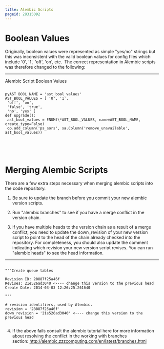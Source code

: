 ```yaml
---
title: Alembic Scripts
pageid: 28315092
---
```


Boolean Values
==============

Originally, boolean values were represented as simple "yes/no" strings but this was inconsistent with the valid boolean values for config files which include '0', '1', 'off', 'on', etc.  The correct representation in Alembic scripts was therefore changed to the following:




---

  
Alembic Script Boolean Values  


```

pyAST_BOOL_NAME = 'ast_bool_values'
AST_BOOL_VALUES = [ '0', '1',
 'off', 'on',
 'false', 'true',
 'no', 'yes' ]
def upgrade():
 ast_bool_values = ENUM(\*AST_BOOL_VALUES, name=AST_BOOL_NAME, create_type=False)
 op.add_column('ps_aors', sa.Column('remove_unavailable', ast_bool_values))



```


 

Merging Alembic Scripts
=======================

There are a few extra steps necessary when merging alembic scripts into the code repository.

1) Be sure to update the branch before you commit your new alembic version scripts.

2) Run "alembic branches" to see if you have a merge conflict in the version chain. 

3) If you have multiple heads to the version chain as a result of a merge conflict, you need to update the down_revision of your new version script to point to the head of the chain already checked into the repository. For completeness, you should also update the comment indicating which revision your new version script revises. You can run "alembic heads" to see the head information.




---

  
  


```

"""Create queue tables

Revision ID: 28887f25a46f
Revises: 21e526ad3040 <---- change this version to the previous head
Create Date: 2014-03-03 12:26:25.261640

"""

# revision identifiers, used by Alembic.
revision = '28887f25a46f'
down_revision = '21e526ad3040' <---- change this version to the previous head


```


4) If the above fails consult the alembic tutorial here for more information about resolving the conflict in the working with branches section: <http://alembic.zzzcomputing.com/en/latest/branches.html>


